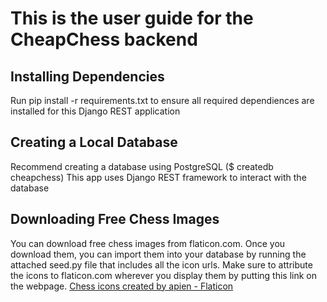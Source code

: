 # This is the user guide for the CheapChess backend

## Installing Dependencies
Run pip install -r requirements.txt to ensure all required dependiences are installed
for this Django REST application

## Creating a Local Database
Recommend creating a database using PostgreSQL ($ createdb cheapchess)
This app uses Django REST framework to interact with the database

## Downloading Free Chess Images
You can download free chess images from flaticon.com.  Once you download them, you can import them into your database
by running the attached seed.py file that includes all the icon urls.  Make sure to attribute the icons to
flaticon.com wherever you display them by putting this link on the webpage.
<a href="https://www.flaticon.com/free-icons/chess" title="chess icons">Chess icons created by apien - Flaticon</a>
